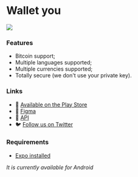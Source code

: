 # Wallet you

![](https://i.imgur.com/1GOvuAe.jpeg)

### Features

- Bitcoin support;
- Multiple languages supported;
- Multiple currencies supported;
- Totally secure (we don't use your private key).

### Links

- :robot: [Available on the Play Store](https://play.google.com/store/apps/details?id=com.cyberkaidev.walletyou)
- :art: [Figma](https://www.figma.com/file/blAHuULYf6EKSGSCJSn4VC/Wallet-you?type=design&t=JjtfPpvcyhgvYuu8-1)
- :rocket: [API](https://github.com/cyberkaidev/wallet-you-api)
- :bird: [Follow us on Twitter](https://twitter.com/cyberkaidev)

### Requirements

- [Expo installed](https://docs.expo.dev/)

_It is currently available for Android_